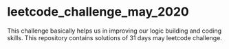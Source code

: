# leetcode_challenge_may_2020
This challenge basically helps us in improving our logic building and coding skills. This repository contains solutions of 31 days may leetcode challenge. 
